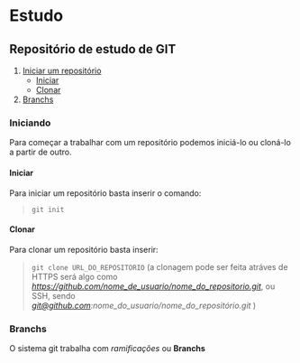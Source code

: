 # Estudo
## Repositório de estudo de GIT

 1. [Iniciar um repositório](#Iniciando)
 	* [Iniciar](#Iniciar)
 	* [Clonar](#Clonar)
 1. [Branchs](#Branchs)


### Iniciando

 Para começar a trabalhar com um repositório podemos iniciá-lo ou cloná-lo a partir de outro.

#### Iniciar
 Para iniciar um repositório basta inserir o comando:

 > `git init`

#### Clonar
 Para clonar um repositório basta inserir:
 > `git clone URL_DO_REPOSITORIO` (a clonagem pode ser feita atráves de HTTPS será algo como *https://github.com/nome_de_usuario/nome_do_repositorio.git*, ou SSH, sendo *git@github.com:nome_do_usuario/nome_do_repositório.git* )

### Branchs
 O sistema git trabalha com *ramificações* ou **Branchs**